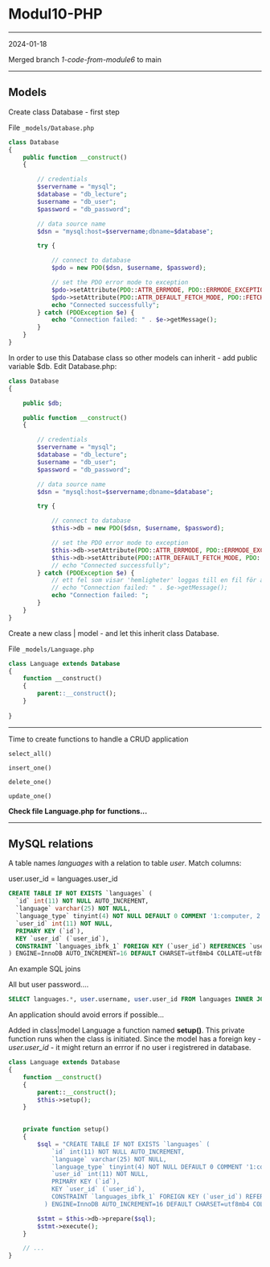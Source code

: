 # Modul10-PHP


---

2024-01-18

Merged branch *1-code-from-module6* to main

---



## Models


Create class Database - first step

File `_models/Database.php`

```php
class Database
{
    public function __construct()
    {

        // credentials
        $servername = "mysql";
        $database = "db_lecture";
        $username = "db_user";
        $password = "db_password";

        // data source name
        $dsn = "mysql:host=$servername;dbname=$database";

        try {

            // connect to database
            $pdo = new PDO($dsn, $username, $password);

            // set the PDO error mode to exception
            $pdo->setAttribute(PDO::ATTR_ERRMODE, PDO::ERRMODE_EXCEPTION);
            $pdo->setAttribute(PDO::ATTR_DEFAULT_FETCH_MODE, PDO::FETCH_ASSOC);
            echo "Connected successfully";
        } catch (PDOException $e) {
            echo "Connection failed: " . $e->getMessage();
        }
    }
}
```

In order to use this Database class so other models can inherit - add public variable $db. Edit Database.php:

```php
class Database
{

    public $db;

    public function __construct()
    {

        // credentials
        $servername = "mysql";
        $database = "db_lecture";
        $username = "db_user";
        $password = "db_password";

        // data source name
        $dsn = "mysql:host=$servername;dbname=$database";

        try {

            // connect to database
            $this->db = new PDO($dsn, $username, $password);

            // set the PDO error mode to exception
            $this->db->setAttribute(PDO::ATTR_ERRMODE, PDO::ERRMODE_EXCEPTION);
            $this->db->setAttribute(PDO::ATTR_DEFAULT_FETCH_MODE, PDO::FETCH_ASSOC);
            // echo "Connected successfully";
        } catch (PDOException $e) {
            // ett fel som visar 'hemligheter' loggas till en fil för att inte visa för mycket
            // echo "Connection failed: " . $e->getMessage();
            echo "Connection failed: ";
        }
    }
}
```

Create a new class | model - and let this inherit class Database.

File `_models/Language.php`



```sql
class Language extends Database
{
    function __construct()
    {
        parent::__construct();
    }
    
}
```


---

Time to create functions to handle a CRUD application

```
select_all()

insert_one()

delete_one()

update_one()
```

**Check file Language.php for functions...**


---

## MySQL relations

A table names *languages* with a relation to table *user*. Match columns:

user.user_id = languages.user_id


```sql
CREATE TABLE IF NOT EXISTS `languages` (
  `id` int(11) NOT NULL AUTO_INCREMENT,
  `language` varchar(25) NOT NULL,
  `language_type` tinyint(4) NOT NULL DEFAULT 0 COMMENT '1:computer, 2:spoken, 3:other',
  `user_id` int(11) NOT NULL,
  PRIMARY KEY (`id`),
  KEY `user_id` (`user_id`),
  CONSTRAINT `languages_ibfk_1` FOREIGN KEY (`user_id`) REFERENCES `user` (`user_id`) ON DELETE NO ACTION ON UPDATE NO ACTION
) ENGINE=InnoDB AUTO_INCREMENT=16 DEFAULT CHARSET=utf8mb4 COLLATE=utf8mb4_general_ci
```



An example SQL joins

All but user password....

```sql
SELECT languages.*, user.username, user.user_id FROM languages INNER JOIN user ON languages.user_id = user.user_id;
```

An application should avoid errors if possible...

Added in class|model Language a function named **setup()**. This private function runs when the class is initiated. Since the model has a foreign key  - *user.user_id* - it might return an errror if no user i registrered in database.  

```php
class Language extends Database
{
    function __construct()
    {
        parent::__construct();
        $this->setup();
    }
    

    private function setup()
    {
        $sql = "CREATE TABLE IF NOT EXISTS `languages` (
            `id` int(11) NOT NULL AUTO_INCREMENT,
            `language` varchar(25) NOT NULL,
            `language_type` tinyint(4) NOT NULL DEFAULT 0 COMMENT '1:computer, 2:spoken, 3:other',
            `user_id` int(11) NOT NULL,
            PRIMARY KEY (`id`),
            KEY `user_id` (`user_id`),
            CONSTRAINT `languages_ibfk_1` FOREIGN KEY (`user_id`) REFERENCES `user` (`user_id`) ON DELETE NO ACTION ON UPDATE NO ACTION
          ) ENGINE=InnoDB AUTO_INCREMENT=16 DEFAULT CHARSET=utf8mb4 COLLATE=utf8mb4_general_ci";

        $stmt = $this->db->prepare($sql);
        $stmt->execute();
    }

    // ...
}
```